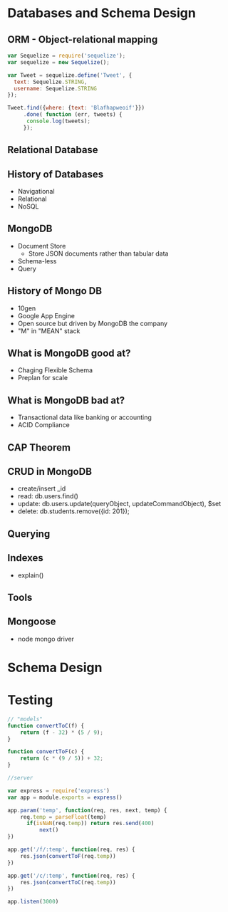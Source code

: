 # Databases and Schema Design
## ORM - Object-relational mapping

``` javascript
var Sequelize = require('sequelize');
var sequelize = new Sequelize();

var Tweet = sequelize.define('Tweet', {
  text: Sequelize.STRING,
  username: Sequelize.STRING  
});

Tweet.find({where: {text: 'Blafhapweoif'}})
     .done( function (err, tweets) {
      console.log(tweets);
     });

```

## Relational Database
## History of Databases
- Navigational
- Relational
- NoSQL
## MongoDB
- Document Store
  - Store JSON documents rather than tabular data
- Schema-less
- Query

## History of Mongo DB
- 10gen
- Google App Engine
- Open source but driven by MongoDB the company
- "M" in "MEAN" stack

## What is MongoDB good at?
- Chaging Flexible Schema
- Preplan for scale
## What is MongoDB bad at?
- Transactional data like banking or accounting
- ACID Compliance

## CAP Theorem

## CRUD in MongoDB
- create/insert _id
- read: db.users.find()
- update: db.users.update(queryObject, updateCommandObject), $set
- delete: db.students.remove({id: 201});

## Querying
## Indexes
- explain()

## Tools
## Mongoose
- node mongo driver

# Schema Design

# Testing
``` javascript
// "models"
function convertToC(f) {
    return (f - 32) * (5 / 9);
}

function convertToF(c) {
    return (c * (9 / 5)) + 32;
}

//server

var express = require('express')
var app = module.exports = express()

app.param('temp', function(req, res, next, temp) {
    req.temp = parseFloat(temp)
      if(isNaN(req.temp)) return res.send(400)
          next()
})

app.get('/f/:temp', function(req, res) {
    res.json(convertToF(req.temp))
})

app.get('/c/:temp', function(req, res) {
    res.json(convertToC(req.temp))
})

app.listen(3000)
```
